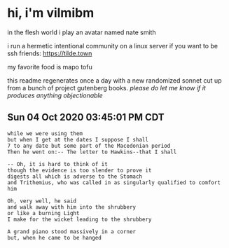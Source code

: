 # hi, i'm vilmibm

in the flesh world i play an avatar named nate smith

i run a hermetic intentional community on a linux server if you want to be ssh friends: https://tilde.town

my favorite food is mapo tofu

this readme regenerates once a day with a new randomized sonnet cut up from a bunch of project gutenberg books.
_please do let me know if it produces anything objectionable_

## Sun 04 Oct 2020 03:45:01 PM CDT

    while we were using them
    but when I get at the dates I suppose I shall
    7 to any date but some part of the Macedonian period
    Then he went on:-- The letter to Hawkins--that I shall
    
    -- Oh, it is hard to think of it
    though the evidence is too slender to prove it
    digests all which is adverse to the Stomach
    and Trithemius, who was called in as singularly qualified to comfort him
    
    Oh, very well, he said
    and walk away with him into the shrubbery
    or like a burning Light
    I make for the wicket leading to the shrubbery
    
    A grand piano stood massively in a corner
    but, when he came to be hanged
